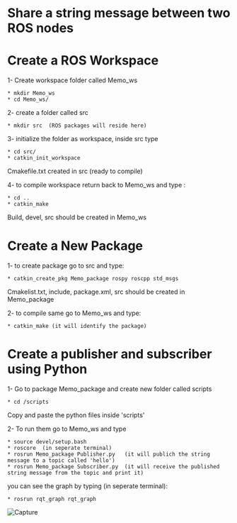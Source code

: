 # Share a string message between two ROS nodes

# Create a ROS Workspace
1- Create workspace folder called Memo_ws

    * mkdir Memo_ws
    * cd Memo_ws/
    
2- create a folder called src

    * mkdir src  (ROS packages will reside here)
    
3- initialize the folder as workspace, inside src type

    * cd src/
    * catkin_init_workspace
    
  Cmakefile.txt created in src (ready to compile)
    
4- to compile workspace return back to Memo_ws and type :

    * cd ..
    * catkin_make 
    
 Build, devel, src should be created in Memo_ws
# Create a New Package
1- to create package go to src and type: 

    * catkin_create_pkg Memo_package rospy roscpp std_msgs
   
  Cmakelist.txt, include, package.xml,	src should be created in Memo_package
  
2- to compile same go to Memo_ws and type:

    * catkin_make (it will identify the package)
    
# Create a publisher and subscriber using Python
1- Go to package Memo_package and create new folder called scripts 

    * cd /scripts
Copy and paste the python files inside 'scripts'

2- To run them go to Memo_ws and type

    * source devel/setup.bash
    * roscore  (in seperate terminal)
    * rosrun Memo_package Publisher.py   (it will publich the string message to a topic called 'hello')
    * rosrun Memo_package Subscriber.py  (it will receive the published string message from the topic and print it)
you can see the graph by typing (in seperate terminal):

    * rosrun rqt_graph rqt_graph

![Capture](https://user-images.githubusercontent.com/67188835/86829356-fb31d680-c09c-11ea-9da6-5ea477ad966d.PNG)


